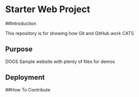 # Starter Web Project

##Introduction

This repository is for showing how Git and GitHub work
CATS
## Purpose
DOGS
Sample website with plenty of files for demos

## Deployment

##How To Contribute